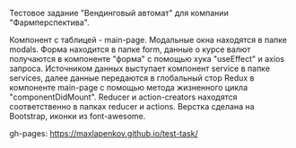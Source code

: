 Тестовое задание "Вендинговый автомат" для компании "Фармперспектива".



Компонент с таблицей - main-page.
Модальные окна находятся в папке modals.
Форма находится в папке form, данные о курсе валют получаются в компоненте "форма" с помощью хука "useEffect" и axios запроса.
Источником данных выступает компонент service в папке services, далее данные передаются в глобальный стор Redux в компоненте main-page с помощью метода жизненного цикла "componentDidMount". Reducer и action-creators находятся соответственно в папках reducer и actions.
Верстка сделана на Bootstrap, иконки из font-awesome.

gh-pages: https://maxlapenkov.github.io/test-task/

